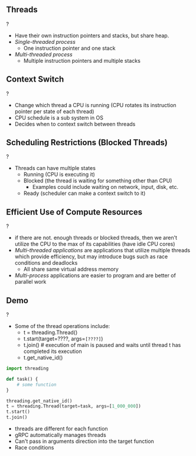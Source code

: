 ## Threads
?
- Have their own instruction pointers and stacks, but share heap.
- *Single-threaded process*
	- One instruction pointer and one stack
- *Multi-threaded process*
	- Multiple instruction pointers and multiple stacks

## Context Switch
?
- Change which thread a CPU is running (CPU rotates its instruction pointer per state of each thread)
- CPU schedule is a sub system in OS
- Decides when to context switch between threads

## Scheduling Restrictions (Blocked Threads)
?
- Threads can have multiple states
	- Running (CPU is executing it)
	- Blocked (the thread is waiting for something other than CPU)
		- Examples could include waiting on network, input, disk, etc. 
	- Ready (scheduler can make a context switch to it)

## Efficient Use of Compute Resources
?
- if there are not. enough threads or blocked threads, then we aren't utilize the CPU to the max of its capabilities (have idle CPU cores)
- *Multi-threaded applications* are applications that utilize multiple threads which provide efficiency, but may introduce bugs such as race conditions and deadlocks
	- All share same virtual address memory 
- *Multi-process* applications are easier to program and are better of parallel work

## Demo
?
- Some of the thread operations include:
	- t = threading.Thread()
	- t.start(target=????, args=`[????]`)
	- t.join() # execution of main is paused and waits until thread t has completed its execution
	- t.get_native_id()
```python
import threading 

def task() {
	# some function
}

threading.get_native_id()
t = threading.Thread(target=task, args=[1_000_000])
t.start()
t.join() 
```
- threads are different for each function
- gRPC automatically manages threads
- Can't pass in arguments direction into the target function
- Race conditions